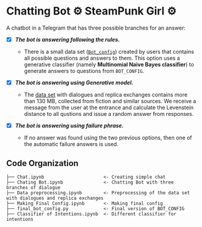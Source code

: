 # Chatting Bot ⚙️ SteamPunk Girl ⚙️

A chatbot in a Telegram that has three possible branches for an answer:

- [x] **_The bot is answering following the rules._**
  - There is a small data set ([`Bot_config`](https://github.com/ElizaLo/Telegram-Bots/blob/master/Chatting%20Bot%20SteamPunk%20Girl/final_bot_config.py)) created by users that contains all possible questions and answers to them. This option uses a generative classifier (namely **Multinomial Naive Bayes classifier**) to generate answers to questions from `BOT_CONFIG`.

- [x] **_The bot is answering using Generative model._**
  - The [data set](https://github.com/Koziev/NLP_Datasets/blob/master/Conversations/Data/dialogues.zip) with dialogues and replica exchanges contains more than 130 MB, collected from fiction and similar sources. We receive a message from the user at the entrance and calculate the Levenstein distance to all qustions and issue a random answer from responses.
  
- [x] **_The bot is answering using failure phrase._**
  - If no answer was found using the two previous options, then one of the automatic failure answers is used.
  
  
## Code Organization

    ├── Chat.ipynb                      <- Creating simple chat
    ├── Chating Bot.ipynb               <- Chatting Bot with three branches of dialogue
    ├── Data preprocessing.ipynb        <- Preprocessing of the data set with dialogues and replica exchanges
    ├── Making Final Config.ipynb       <- Making final config
    ├── final_bot_config.py             <- Final version of BOT_CONFIG
    ├── Сlassifier of Intentions.ipynb  <- Different classifier for intentions

    
    
